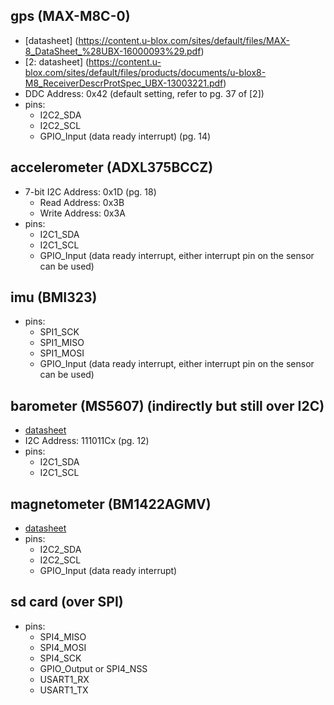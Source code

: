 ## gps (MAX-M8C-0)
- [datasheet] (https://content.u-blox.com/sites/default/files/MAX-8_DataSheet_%28UBX-16000093%29.pdf)
- [2: datasheet] (https://content.u-blox.com/sites/default/files/products/documents/u-blox8-M8_ReceiverDescrProtSpec_UBX-13003221.pdf)
- DDC Address: 0x42 (default setting, refer to pg. 37 of [2])
- pins:
  - I2C2_SDA
  - I2C2_SCL
  - GPIO_Input (data ready interrupt) (pg. 14)

## accelerometer (ADXL375BCCZ)
- 7-bit I2C Address: 0x1D (pg. 18)
  - Read Address: 0x3B
  - Write Address: 0x3A
- pins:
  - I2C1_SDA
  - I2C1_SCL
  - GPIO_Input (data ready interrupt, either interrupt pin on the sensor can be used)

## imu (BMI323)
- pins:
  - SPI1_SCK
  - SPI1_MISO
  - SPI1_MOSI
  - GPIO_Input (data ready interrupt, either interrupt pin on the sensor can be used)

## barometer (MS5607) (indirectly but still over I2C)
- [datasheet](https://www.te.com/commerce/DocumentDelivery/DDEController?Action=showdoc&DocId=Data+Sheet%7FMS5607-02BA03%7FB4%7Fpdf%7FEnglish%7FENG_DS_MS5607-02BA03_B4.pdf%7FMS560702BA03-50)
- I2C Address: 111011Cx (pg. 12) 
- pins:
  - I2C1_SDA
  - I2C1_SCL

## magnetometer (BM1422AGMV)
- [datasheet](https://fscdn.rohm.com/en/products/databook/datasheet/ic/sensor/geomagnetic/bm1422agmv-e.pdf)
- pins:
  - I2C2_SDA
  - I2C2_SCL
  - GPIO_Input (data ready interrupt)

## sd card (over SPI)
- pins:
  - SPI4_MISO
  - SPI4_MOSI
  - SPI4_SCK
  - GPIO_Output or SPI4_NSS
  - USART1_RX
  - USART1_TX
